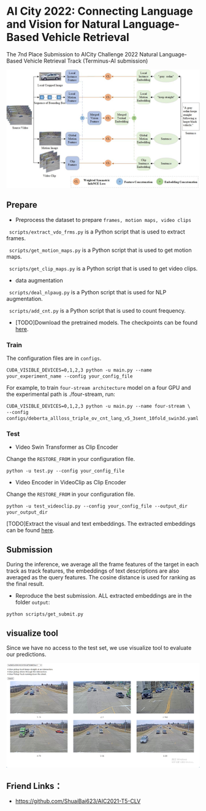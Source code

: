 <!--
 * @Date: 2022-04-14 15:34:16
 * @LastEditors: yhxiong
 * @LastEditTime: 2022-04-14 15:59:22
 * @Description: 
-->
# AI City 2022: Connecting Language and Vision for Natural Language-Based Vehicle Retrieval
The 7nd Place Submission to AICity Challenge 2022 Natural Language-Based Vehicle Retrieval Track (Terminus-AI submission)

![framework](figs/framework.jpg)





## Prepare
-  Preprocess the dataset to prepare `frames, motion maps, video clips`

` scripts/extract_vdo_frms.py` is a Python script that is used to extract frames.

` scripts/get_motion_maps.py` is a Python script that is used to get motion maps.

` scripts/get_clip_maps.py` is a Python script that is used to get video clips.

- data augmentation

` scripts/deal_nlpaug.py` is a Python script that is used for NLP augmentation.

` scripts/add_cnt.py` is a Python script that is used to count frequency.

- [TODO]Download the pretrained models. The checkpoints can be found [here](https://drive.google.com/drive/folders/1LAtP_CkNsM9ZDHlcr2PVmrR6f7YI-AQK?usp=sharing).

### Train
The configuration files are in `configs`.

```
CUDA_VISIBLE_DEVICES=0,1,2,3 python -u main.py --name your_experiment_name --config your_config_file 
```

For example, to train `four-stream architecture` model on a four GPU and the experimental path is ./four-stream, run:

```
CUDA_VISIBLE_DEVICES=0,1,2,3 python -u main.py --name four-stream \
--config configs/deberta_allloss_triple_ov_cnt_lang_v5_3sent_10fold_swin3d.yaml 
```

### Test
- Video Swin Transformer as Clip Encoder

Change the `RESTORE_FROM` in your configuration file.

```
python -u test.py --config your_config_file
```

- Video Encoder in VideoClip as Clip Encoder

Change the `RESTORE_FROM` in your configuration file.

```
python -u test_videoclip.py --config your_config_file --output_dir your_output_dir
```

[TODO]Extract the visual and text embeddings. The extracted embeddings can be found [here](https://drive.google.com/drive/folders/1DBVapSsw2glnJi_LxiRaIQXu3CWDfZbe?usp=sharing).



## Submission

During the inference, we average all the frame features of the target in each track as track features, the embeddings of text descriptions are also averaged as the query features. The cosine distance is used for ranking as the final result. 

- Reproduce the best submission. ALL extracted embeddings are in the folder `output`:

```
python scripts/get_submit.py
```


## visualize tool

Since we have no access to the test set, we use visualize tool to evaluate our predictions.

![visual](figs/visual.png)


## Friend Links：

- https://github.com/ShuaiBai623/AIC2021-T5-CLV
